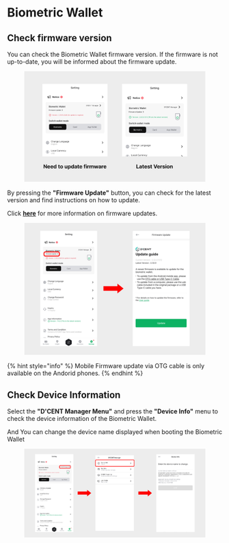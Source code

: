 # Biometric Wallet

## Check firmware version

You can check the Biometric Wallet firmware version. If the firmware is not up-to-date, you will be informed about the firmware update.

<div align="left"><figure><img src="../../../.gitbook/assets/1 (23).jpg" alt=""><figcaption></figcaption></figure></div>

By pressing the **"Firmware Update"** button, you can check for the latest version and find instructions on how to update.

Click [**here**](../../../biometric-wallet/firmware-update-from-computer/) for more information on firmware updates.

<figure><img src="../../../.gitbook/assets/그림3 (9).png" alt=""><figcaption></figcaption></figure>

{% hint style="info" %}
Mobile Firmware update via OTG cable is only available on the Andorid phones.
{% endhint %}

## Check Device Information

Select the **"D'CENT Manager Menu"** and press the **"Device Info"** menu to check the device information of the Biometric Wallet.

And You can change the device name displayed when booting the Biometric Wallet



<div align="left"><figure><img src="../../../.gitbook/assets/3 (17).jpg" alt=""><figcaption></figcaption></figure></div>
